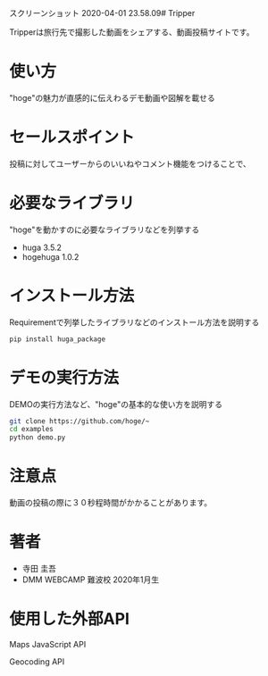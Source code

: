 スクリーンショット 2020-04-01 23.58.09# Tripper
 
Tripperは旅行先で撮影した動画をシェアする、動画投稿サイトです。
 
# 使い方
 
"hoge"の魅力が直感的に伝えわるデモ動画や図解を載せる
 
# セールスポイント
 
投稿に対してユーザーからのいいねやコメント機能をつけることで、
 
# 必要なライブラリ
 
"hoge"を動かすのに必要なライブラリなどを列挙する
 
* huga 3.5.2
* hogehuga 1.0.2
 
# インストール方法
 
Requirementで列挙したライブラリなどのインストール方法を説明する
 
```bash
pip install huga_package
```
 
# デモの実行方法
 
DEMOの実行方法など、"hoge"の基本的な使い方を説明する
 
```bash
git clone https://github.com/hoge/~
cd examples
python demo.py
```
 
# 注意点
 
動画の投稿の際に３０秒程時間がかかることがあります。
 
# 著者
  
* 寺田 圭吾
* DMM WEBCAMP 難波校 2020年1月生　
 
# 使用した外部API

Maps JavaScript API

Geocoding API

 
